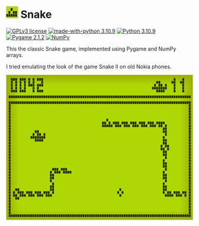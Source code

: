 # ![icon](icon.png) Snake

[![GPLv3 license](https://img.shields.io/badge/License-GPLv3.0-blue.svg)](https://github.com/carlescn/rclone-jobman/blob/main/LICENSE)
[![made-with-python 3.10.9](https://img.shields.io/badge/Made%20with-VS%20Code-1f425f.svg?logo=visualstudio)](https://code.visualstudio.com/)
[![Python 3.10.9](https://img.shields.io/badge/Python-3.10.9-darkgreen.svg?logo=python)](https://www.python.org/)
[![Pygame 2.1.2](https://img.shields.io/badge/Pygame-2.1.2-darkgreen.svg?logo=pygame)](https://www.pygame.org/)
[![NumPy](https://img.shields.io/badge/NumPy-1.24.1-darkgreen.svg?logo=numpy)](https://numpy.org/)

This the classic Snake game, implemented using Pygame and NumPy arrays.

I tried emulating the look of the game Snake II on old Nokia phones.

![screenshot](screenshots/latest.png)
